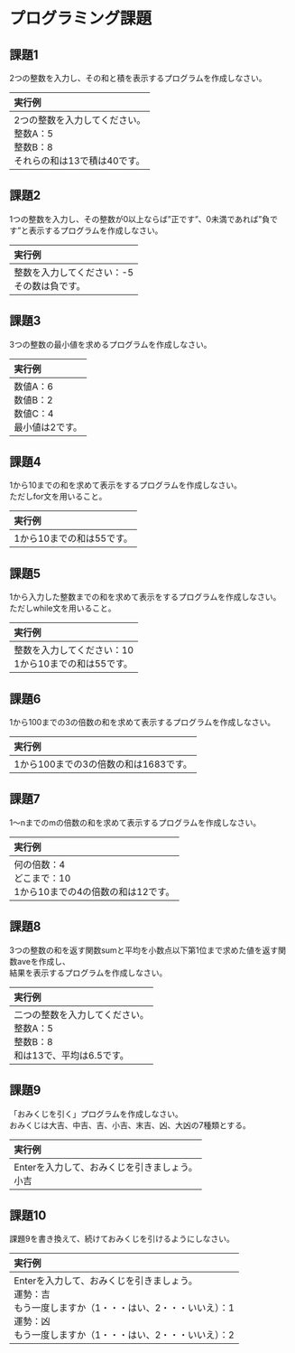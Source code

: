 # プログラミング課題
## 課題1  
2つの整数を入力し、その和と積を表示するプログラムを作成しなさい。

 |実行例
 |:-
 |2つの整数を入力してください。<br>整数A：5<br>整数B：8<br>それらの和は13で積は40です。
 
## 課題2
1つの整数を入力し、その整数が0以上ならば”正です”、0未満であれば”負です”と表示するプログラムを作成しなさい。
 
|実行例
|:-
|整数を入力してください：-5<br>その数は負です。
 
## 課題3
3つの整数の最小値を求めるプログラムを作成しなさい。

|実行例
|:-
|数値A：6<br>数値B：2<br>数値C：4<br>最小値は2です。

## 課題4
1から10までの和を求めて表示をするプログラムを作成しなさい。  
ただしfor文を用いること。

|実行例
|:-
|1から10までの和は55です。

## 課題5
1から入力した整数までの和を求めて表示をするプログラムを作成しなさい。  
ただしwhile文を用いること。

|実行例
|:-
|整数を入力してください：10<br>1から10までの和は55です。

## 課題6
1から100までの3の倍数の和を求めて表示するプログラムを作成しなさい。
 
 |実行例
 |:-
 |1から100までの3の倍数の和は1683です。
 
## 課題7
1～nまでのmの倍数の和を求めて表示するプログラムを作成しなさい。

 |実行例
 |:-
 |何の倍数：4<br>どこまで：10<br>1から10までの4の倍数の和は12です。
 
## 課題8
3つの整数の和を返す関数sumと平均を小数点以下第1位まで求めた値を返す関数aveを作成し、  
結果を表示するプログラムを作成しなさい。

 |実行例
 |:-
 |二つの整数を入力してください。<br>整数A：5<br>整数B：8<br>和は13で、平均は6.5です。

## 課題9
「おみくじを引く」プログラムを作成しなさい。  
おみくじは大吉、中吉、吉、小吉、末吉、凶、大凶の7種類とする。

 |実行例
 |:-
 |Enterを入力して、おみくじを引きましょう。<br>小吉
 
## 課題10
課題9を書き換えて、続けておみくじを引けるようにしなさい。

 |実行例
 |:-
 |Enterを入力して、おみくじを引きましょう。<br>運勢：吉<br>もう一度しますか（1・・・はい、2・・・いいえ）：1<br>運勢：凶<br>もう一度しますか（1・・・はい、2・・・いいえ）：2
